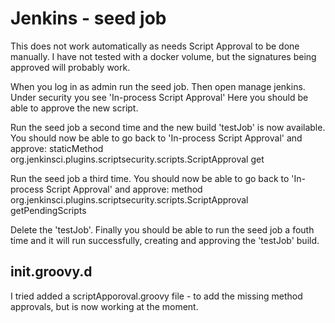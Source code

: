 # Jenkins - seed job

This does not work automatically as needs Script Approval to be done manually.
I have not tested with a docker volume, but the signatures being approved will probably work.

When you log in as admin run the seed job.
Then open manage jenkins. Under security you see 'In-process Script Approval'
Here you should be able to approve the new script.

Run the seed job a second time and the new build 'testJob' is now available.
You should now be able to go back to 'In-process Script Approval' and approve:
staticMethod org.jenkinsci.plugins.scriptsecurity.scripts.ScriptApproval get

Run the seed job a third time.
You should now be able to go back to 'In-process Script Approval' and approve:
method org.jenkinsci.plugins.scriptsecurity.scripts.ScriptApproval getPendingScripts

Delete the 'testJob'.
Finally you should be able to run the seed job a fouth time and it will run successfully, creating and approving the 'testJob' build.

## init.groovy.d
I tried added a scriptApporoval.groovy file - to add the missing method approvals, but is now working at the moment.
